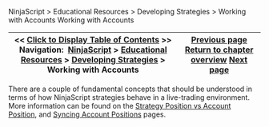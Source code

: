 ﻿
NinjaScript > Educational Resources > Developing Strategies > Working with Accounts
Working with Accounts

| << [Click to Display Table of Contents](working_with_accounts.md) >> **Navigation:**     [NinjaScript](ninjascript-1.md) > [Educational Resources](educational_resources-1.md) > [Developing Strategies](developing_strategies-1.md) > Working with Accounts | [Previous page](the_strategy_development_process-1.md) [Return to chapter overview](developing_strategies-1.md) [Next page](historical_order_backfill_logic-1.md) |
| --- | --- |

There are a couple of fundamental concepts that should be understood in terms of how NinjaScript strategies behave in a live-trading environment. More information can be found on the [Strategy Position vs Account Position](strategy_position_vs_account_p-1.md), and [Syncing Account Positions](syncing_account_positions-1.md) pages.
